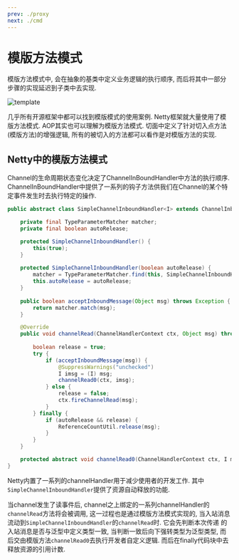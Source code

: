 ```yaml
---
prev: ./proxy
next: ./cmd
---
```


# 模版方法模式

模版方法模式中, 会在抽象的基类中定义业务逻辑的执行顺序, 而后将其中一部分步骤的实现延迟到子类中去实现. 

![template](https://cdn.jsdelivr.net/gh/NiceAshin/FileStore/blogImage/template.png)

几乎所有开源框架中都可以找到模版模式的使用案例. Netty框架就大量使用了模版方法模式. AOP其实也可以理解为模版方法模式. 切面中定义了针对切入点方法(模版方法)的增强逻辑, 所有的被切入的方法都可以看作是对模版方法的实现.

## Netty中的模版方法模式

Channel的生命周期状态变化决定了ChannelInBoundHandler中方法的执行顺序. ChannelInBoundHandler中提供了一系列的钩子方法供我们在Channel的某个特定事件发生时去执行特定的操作. 

```java 
public abstract class SimpleChannelInboundHandler<I> extends ChannelInboundHandlerAdapter {

    private final TypeParameterMatcher matcher;
    private final boolean autoRelease;

    protected SimpleChannelInboundHandler() {
        this(true);
    }
    
    protected SimpleChannelInboundHandler(boolean autoRelease) {
        matcher = TypeParameterMatcher.find(this, SimpleChannelInboundHandler.class, "I");
        this.autoRelease = autoRelease;
    }    
    
    public boolean acceptInboundMessage(Object msg) throws Exception {
        return matcher.match(msg);
    }    

    @Override
    public void channelRead(ChannelHandlerContext ctx, Object msg) throws Exception {
    
        boolean release = true;
        try {
            if (acceptInboundMessage(msg)) {
                @SuppressWarnings("unchecked")
                I imsg = (I) msg;
                channelRead0(ctx, imsg);
            } else {
                release = false;
                ctx.fireChannelRead(msg);
            }
        } finally {
            if (autoRelease && release) {
                ReferenceCountUtil.release(msg);
            }
        }
    }

    protected abstract void channelRead0(ChannelHandlerContext ctx, I msg) throws Exception;
}
```

Netty内置了一系列的channelHandler用于减少使用者的开发工作. 其中`SimpleChannelInboundHandler`提供了资源自动释放的功能. 

当channel发生了读事件后, channel之上绑定的一系列channelHandler的`channelRead`方法将会被调用, 这一过程也是通过模版方法模式实现的, 当入站消息流动到`SimpleChannelInboundHandler`的`channelRead`时. 它会先判断本次传递
的入站消息是否与泛型中定义类型一致, 当判断一致后向下强转类型为泛型类型, 而后交由模版方法`channelRead0`去执行开发者自定义逻辑. 而后在finally代码块中去释放资源的引用计数.



